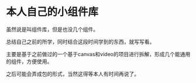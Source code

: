 # 本人自己的小组件库

虽然说是叫组件库，但是也没几个组件。

总结自己之前的所学，同时结合这段时间学到的东西，就写写看。

主要是基于之前做过的一个基于canvas和video的项目进行拆解，形成几个能通用的组件，方便使用。

之后可能会弄成包的形式，当然这得等本人有时间再说了。